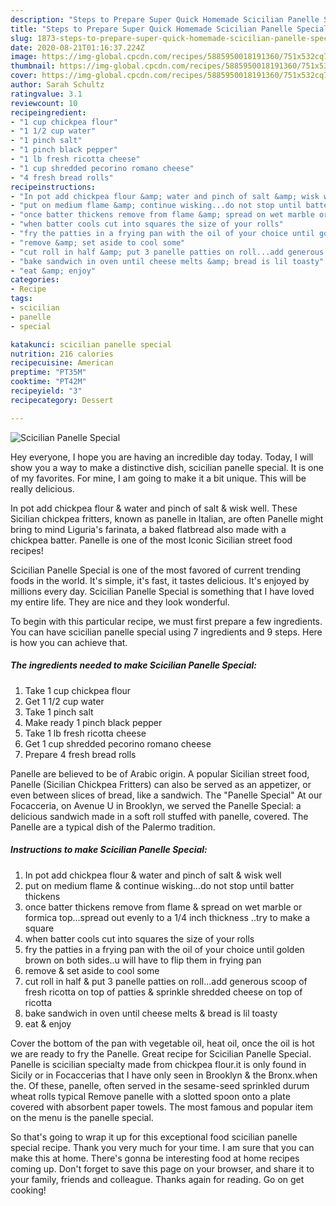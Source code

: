 ```yaml
---
description: "Steps to Prepare Super Quick Homemade Scicilian Panelle Special"
title: "Steps to Prepare Super Quick Homemade Scicilian Panelle Special"
slug: 1873-steps-to-prepare-super-quick-homemade-scicilian-panelle-special
date: 2020-08-21T01:16:37.224Z
image: https://img-global.cpcdn.com/recipes/5885950018191360/751x532cq70/scicilian-panelle-special-recipe-main-photo.jpg
thumbnail: https://img-global.cpcdn.com/recipes/5885950018191360/751x532cq70/scicilian-panelle-special-recipe-main-photo.jpg
cover: https://img-global.cpcdn.com/recipes/5885950018191360/751x532cq70/scicilian-panelle-special-recipe-main-photo.jpg
author: Sarah Schultz
ratingvalue: 3.1
reviewcount: 10
recipeingredient:
- "1 cup chickpea flour"
- "1 1/2 cup water"
- "1 pinch salt"
- "1 pinch black pepper"
- "1 lb fresh ricotta cheese"
- "1 cup shredded pecorino romano cheese"
- "4 fresh bread rolls"
recipeinstructions:
- "In pot add chickpea flour &amp; water and pinch of salt &amp; wisk well"
- "put on medium flame &amp; continue wisking...do not stop until batter thickens"
- "once batter thickens remove from flame &amp; spread on wet marble or formica top...spread out evenly to a 1/4 inch thickness ..try to make a square"
- "when batter cools cut into squares the size of your rolls"
- "fry the patties in a frying pan with the oil of your choice until golden brown on both sides..u will have to flip them in frying pan"
- "remove &amp; set aside to cool some"
- "cut roll in half &amp; put 3 panelle patties on roll...add generous scoop of fresh ricotta on top of patties &amp; sprinkle shredded cheese on top of ricotta"
- "bake sandwich in oven until cheese melts &amp; bread is lil toasty"
- "eat &amp; enjoy"
categories:
- Recipe
tags:
- scicilian
- panelle
- special

katakunci: scicilian panelle special 
nutrition: 216 calories
recipecuisine: American
preptime: "PT35M"
cooktime: "PT42M"
recipeyield: "3"
recipecategory: Dessert

---
```



![Scicilian Panelle Special](https://img-global.cpcdn.com/recipes/5885950018191360/751x532cq70/scicilian-panelle-special-recipe-main-photo.jpg)

Hey everyone, I hope you are having an incredible day today. Today, I will show you a way to make a distinctive dish, scicilian panelle special. It is one of my favorites. For mine, I am going to make it a bit unique. This will be really delicious.

In pot add chickpea flour &amp; water and pinch of salt &amp; wisk well. These Sicilian chickpea fritters, known as panelle in Italian, are often Panelle might bring to mind Liguria&#39;s farinata, a baked flatbread also made with a chickpea batter. Panelle is one of the most Iconic Sicilian street food recipes!

Scicilian Panelle Special is one of the most favored of current trending foods in the world. It's simple, it's fast, it tastes delicious. It's enjoyed by millions every day. Scicilian Panelle Special is something that I have loved my entire life. They are nice and they look wonderful.


To begin with this particular recipe, we must first prepare a few ingredients. You can have scicilian panelle special using 7 ingredients and 9 steps. Here is how you can achieve that.

<!--inarticleads1-->

##### The ingredients needed to make Scicilian Panelle Special:

1. Take 1 cup chickpea flour
1. Get 1 1/2 cup water
1. Take 1 pinch salt
1. Make ready 1 pinch black pepper
1. Take 1 lb fresh ricotta cheese
1. Get 1 cup shredded pecorino romano cheese
1. Prepare 4 fresh bread rolls


Panelle are believed to be of Arabic origin. A popular Sicilian street food, Panelle (Sicilian Chickpea Fritters) can also be served as an appetizer, or even between slices of bread, like a sandwich. The &#34;Panelle Special&#34; At our Focacceria, on Avenue U in Brooklyn, we served the Panelle Special: a delicious sandwich made in a soft roll stuffed with panelle, covered. The Panelle are a typical dish of the Palermo tradition. 

<!--inarticleads2-->

##### Instructions to make Scicilian Panelle Special:

1. In pot add chickpea flour &amp; water and pinch of salt &amp; wisk well
1. put on medium flame &amp; continue wisking...do not stop until batter thickens
1. once batter thickens remove from flame &amp; spread on wet marble or formica top...spread out evenly to a 1/4 inch thickness ..try to make a square
1. when batter cools cut into squares the size of your rolls
1. fry the patties in a frying pan with the oil of your choice until golden brown on both sides..u will have to flip them in frying pan
1. remove &amp; set aside to cool some
1. cut roll in half &amp; put 3 panelle patties on roll...add generous scoop of fresh ricotta on top of patties &amp; sprinkle shredded cheese on top of ricotta
1. bake sandwich in oven until cheese melts &amp; bread is lil toasty
1. eat &amp; enjoy


Cover the bottom of the pan with vegetable oil, heat oil, once the oil is hot we are ready to fry the Panelle. Great recipe for Scicilian Panelle Special. Panelle is scicilian specialty made from chickpea flour.it is only found in Sicily or in Focaccerias that I have only seen in Brooklyn &amp; the Bronx.when the. Of these, panelle, often served in the sesame-seed sprinkled durum wheat rolls typical Remove panelle with a slotted spoon onto a plate covered with absorbent paper towels. The most famous and popular item on the menu is the panelle special. 

So that's going to wrap it up for this exceptional food scicilian panelle special recipe. Thank you very much for your time. I am sure that you can make this at home. There's gonna be interesting food at home recipes coming up. Don't forget to save this page on your browser, and share it to your family, friends and colleague. Thanks again for reading. Go on get cooking!
